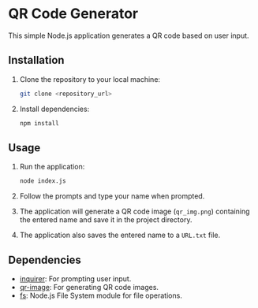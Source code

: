 # QR Code Generator

This simple Node.js application generates a QR code based on user input.

## Installation

1. Clone the repository to your local machine:

    ```bash
    git clone <repository_url>
    ```

2. Install dependencies:

    ```bash
    npm install
    ```

## Usage

1. Run the application:

    ```bash
    node index.js
    ```

2. Follow the prompts and type your name when prompted.

3. The application will generate a QR code image (`qr_img.png`) containing the entered name and save it in the project directory.

4. The application also saves the entered name to a `URL.txt` file.

## Dependencies

- [inquirer](https://www.npmjs.com/package/inquirer): For prompting user input.
- [qr-image](https://www.npmjs.com/package/qr-image): For generating QR code images.
- [fs](https://nodejs.org/api/fs.html): Node.js File System module for file operations.
